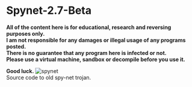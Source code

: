 # Spynet-2.7-Beta  
<b>All of the content here is for educational, research and reversing purposes only.  
I am not responsible for any damages or illegal usage of any programs posted.  
There is no guarantee that any program here is infected or not.  
Please use a virtual machine, sandbox or decompile before you use it.  
  
  Good luck.</b> 
![spynet](https://github.com/De-eloper/Image-Storage/raw/main/spynet.png)  
Source code to old spy-net trojan.  
